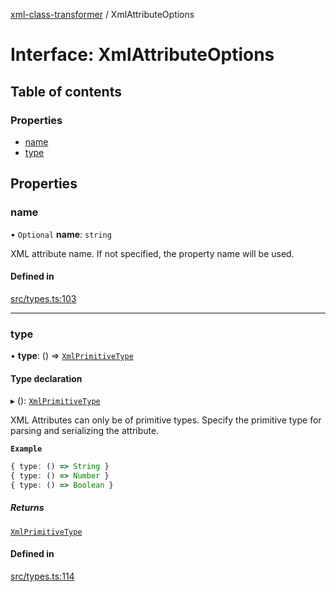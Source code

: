 [xml-class-transformer](../README.md) / XmlAttributeOptions

# Interface: XmlAttributeOptions

## Table of contents

### Properties

- [name](XmlAttributeOptions.md#name)
- [type](XmlAttributeOptions.md#type)

## Properties

### name

• `Optional` **name**: `string`

XML attribute name.
If not specified, the property name will be used.

#### Defined in

[src/types.ts:103](https://github.com/Edgar-P-yan/xml-class-transformer/blob/feffe5e/src/types.ts#L103)

___

### type

• **type**: () => [`XmlPrimitiveType`](../README.md#xmlprimitivetype)

#### Type declaration

▸ (): [`XmlPrimitiveType`](../README.md#xmlprimitivetype)

XML Attributes can only be of primitive types.
Specify the primitive type for parsing and serializing the attribute.

**`Example`**

```ts
{ type: () => String }
{ type: () => Number }
{ type: () => Boolean }
```

##### Returns

[`XmlPrimitiveType`](../README.md#xmlprimitivetype)

#### Defined in

[src/types.ts:114](https://github.com/Edgar-P-yan/xml-class-transformer/blob/feffe5e/src/types.ts#L114)
